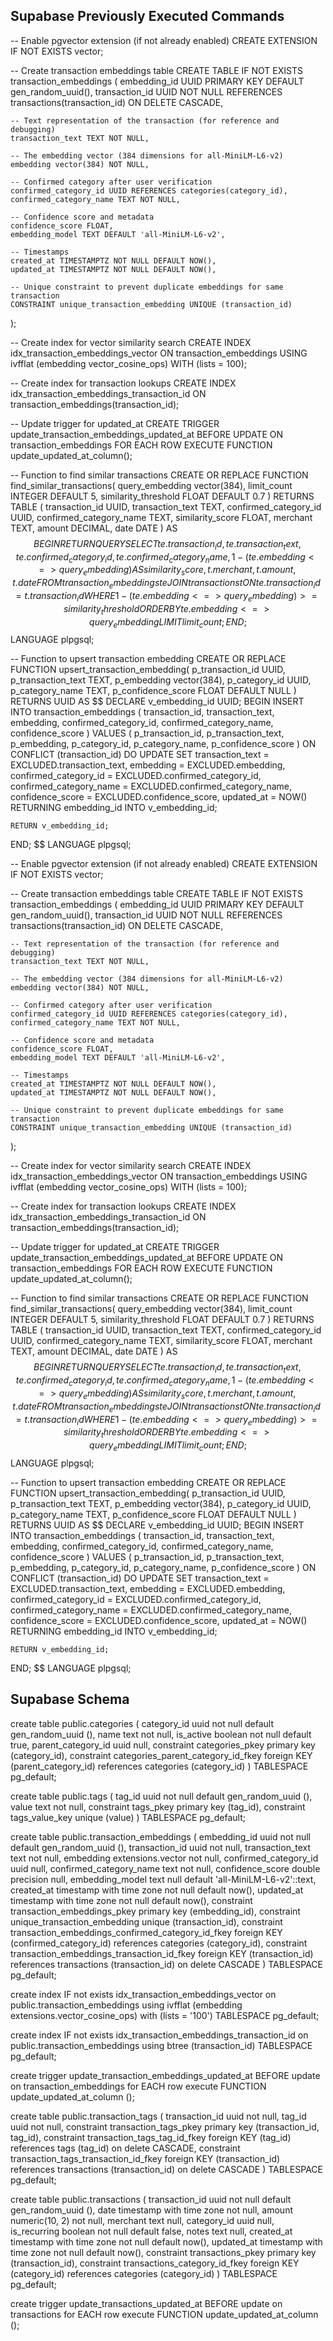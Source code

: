 ## Supabase Previously Executed Commands

-- Enable pgvector extension (if not already enabled)
CREATE EXTENSION IF NOT EXISTS vector;

-- Create transaction embeddings table
CREATE TABLE IF NOT EXISTS transaction_embeddings (
    embedding_id UUID PRIMARY KEY DEFAULT gen_random_uuid(),
    transaction_id UUID NOT NULL REFERENCES transactions(transaction_id) ON DELETE CASCADE,
    
    -- Text representation of the transaction (for reference and debugging)
    transaction_text TEXT NOT NULL,
    
    -- The embedding vector (384 dimensions for all-MiniLM-L6-v2)
    embedding vector(384) NOT NULL,
    
    -- Confirmed category after user verification
    confirmed_category_id UUID REFERENCES categories(category_id),
    confirmed_category_name TEXT NOT NULL,
    
    -- Confidence score and metadata
    confidence_score FLOAT,
    embedding_model TEXT DEFAULT 'all-MiniLM-L6-v2',
    
    -- Timestamps
    created_at TIMESTAMPTZ NOT NULL DEFAULT NOW(),
    updated_at TIMESTAMPTZ NOT NULL DEFAULT NOW(),
    
    -- Unique constraint to prevent duplicate embeddings for same transaction
    CONSTRAINT unique_transaction_embedding UNIQUE (transaction_id)
);

-- Create index for vector similarity search
CREATE INDEX idx_transaction_embeddings_vector ON transaction_embeddings 
USING ivfflat (embedding vector_cosine_ops)
WITH (lists = 100);

-- Create index for transaction lookups
CREATE INDEX idx_transaction_embeddings_transaction_id ON transaction_embeddings(transaction_id);

-- Update trigger for updated_at
CREATE TRIGGER update_transaction_embeddings_updated_at 
BEFORE UPDATE ON transaction_embeddings 
FOR EACH ROW 
EXECUTE FUNCTION update_updated_at_column();

-- Function to find similar transactions
CREATE OR REPLACE FUNCTION find_similar_transactions(
    query_embedding vector(384),
    limit_count INTEGER DEFAULT 5,
    similarity_threshold FLOAT DEFAULT 0.7
)
RETURNS TABLE (
    transaction_id UUID,
    transaction_text TEXT,
    confirmed_category_id UUID,
    confirmed_category_name TEXT,
    similarity_score FLOAT,
    merchant TEXT,
    amount DECIMAL,
    date DATE
) AS $$
BEGIN
    RETURN QUERY
    SELECT 
        te.transaction_id,
        te.transaction_text,
        te.confirmed_category_id,
        te.confirmed_category_name,
        1 - (te.embedding <=> query_embedding) AS similarity_score,
        t.merchant,
        t.amount,
        t.date
    FROM transaction_embeddings te
    JOIN transactions t ON te.transaction_id = t.transaction_id
    WHERE 1 - (te.embedding <=> query_embedding) >= similarity_threshold
    ORDER BY te.embedding <=> query_embedding
    LIMIT limit_count;
END;
$$ LANGUAGE plpgsql;

-- Function to upsert transaction embedding
CREATE OR REPLACE FUNCTION upsert_transaction_embedding(
    p_transaction_id UUID,
    p_transaction_text TEXT,
    p_embedding vector(384),
    p_category_id UUID,
    p_category_name TEXT,
    p_confidence_score FLOAT DEFAULT NULL
)
RETURNS UUID AS $$
DECLARE
    v_embedding_id UUID;
BEGIN
    INSERT INTO transaction_embeddings (
        transaction_id,
        transaction_text,
        embedding,
        confirmed_category_id,
        confirmed_category_name,
        confidence_score
    ) VALUES (
        p_transaction_id,
        p_transaction_text,
        p_embedding,
        p_category_id,
        p_category_name,
        p_confidence_score
    )
    ON CONFLICT (transaction_id) 
    DO UPDATE SET
        transaction_text = EXCLUDED.transaction_text,
        embedding = EXCLUDED.embedding,
        confirmed_category_id = EXCLUDED.confirmed_category_id,
        confirmed_category_name = EXCLUDED.confirmed_category_name,
        confidence_score = EXCLUDED.confidence_score,
        updated_at = NOW()
    RETURNING embedding_id INTO v_embedding_id;
    
    RETURN v_embedding_id;
END;
$$ LANGUAGE plpgsql;

-- Enable pgvector extension (if not already enabled)
CREATE EXTENSION IF NOT EXISTS vector;

-- Create transaction embeddings table
CREATE TABLE IF NOT EXISTS transaction_embeddings (
    embedding_id UUID PRIMARY KEY DEFAULT gen_random_uuid(),
    transaction_id UUID NOT NULL REFERENCES transactions(transaction_id) ON DELETE CASCADE,
    
    -- Text representation of the transaction (for reference and debugging)
    transaction_text TEXT NOT NULL,
    
    -- The embedding vector (384 dimensions for all-MiniLM-L6-v2)
    embedding vector(384) NOT NULL,
    
    -- Confirmed category after user verification
    confirmed_category_id UUID REFERENCES categories(category_id),
    confirmed_category_name TEXT NOT NULL,
    
    -- Confidence score and metadata
    confidence_score FLOAT,
    embedding_model TEXT DEFAULT 'all-MiniLM-L6-v2',
    
    -- Timestamps
    created_at TIMESTAMPTZ NOT NULL DEFAULT NOW(),
    updated_at TIMESTAMPTZ NOT NULL DEFAULT NOW(),
    
    -- Unique constraint to prevent duplicate embeddings for same transaction
    CONSTRAINT unique_transaction_embedding UNIQUE (transaction_id)
);

-- Create index for vector similarity search
CREATE INDEX idx_transaction_embeddings_vector ON transaction_embeddings 
USING ivfflat (embedding vector_cosine_ops)
WITH (lists = 100);

-- Create index for transaction lookups
CREATE INDEX idx_transaction_embeddings_transaction_id ON transaction_embeddings(transaction_id);

-- Update trigger for updated_at
CREATE TRIGGER update_transaction_embeddings_updated_at 
BEFORE UPDATE ON transaction_embeddings 
FOR EACH ROW 
EXECUTE FUNCTION update_updated_at_column();

-- Function to find similar transactions
CREATE OR REPLACE FUNCTION find_similar_transactions(
    query_embedding vector(384),
    limit_count INTEGER DEFAULT 5,
    similarity_threshold FLOAT DEFAULT 0.7
)
RETURNS TABLE (
    transaction_id UUID,
    transaction_text TEXT,
    confirmed_category_id UUID,
    confirmed_category_name TEXT,
    similarity_score FLOAT,
    merchant TEXT,
    amount DECIMAL,
    date DATE
) AS $$
BEGIN
    RETURN QUERY
    SELECT 
        te.transaction_id,
        te.transaction_text,
        te.confirmed_category_id,
        te.confirmed_category_name,
        1 - (te.embedding <=> query_embedding) AS similarity_score,
        t.merchant,
        t.amount,
        t.date
    FROM transaction_embeddings te
    JOIN transactions t ON te.transaction_id = t.transaction_id
    WHERE 1 - (te.embedding <=> query_embedding) >= similarity_threshold
    ORDER BY te.embedding <=> query_embedding
    LIMIT limit_count;
END;
$$ LANGUAGE plpgsql;

-- Function to upsert transaction embedding
CREATE OR REPLACE FUNCTION upsert_transaction_embedding(
    p_transaction_id UUID,
    p_transaction_text TEXT,
    p_embedding vector(384),
    p_category_id UUID,
    p_category_name TEXT,
    p_confidence_score FLOAT DEFAULT NULL
)
RETURNS UUID AS $$
DECLARE
    v_embedding_id UUID;
BEGIN
    INSERT INTO transaction_embeddings (
        transaction_id,
        transaction_text,
        embedding,
        confirmed_category_id,
        confirmed_category_name,
        confidence_score
    ) VALUES (
        p_transaction_id,
        p_transaction_text,
        p_embedding,
        p_category_id,
        p_category_name,
        p_confidence_score
    )
    ON CONFLICT (transaction_id) 
    DO UPDATE SET
        transaction_text = EXCLUDED.transaction_text,
        embedding = EXCLUDED.embedding,
        confirmed_category_id = EXCLUDED.confirmed_category_id,
        confirmed_category_name = EXCLUDED.confirmed_category_name,
        confidence_score = EXCLUDED.confidence_score,
        updated_at = NOW()
    RETURNING embedding_id INTO v_embedding_id;
    
    RETURN v_embedding_id;
END;
$$ LANGUAGE plpgsql;

## Supabase Schema

create table public.categories (
  category_id uuid not null default gen_random_uuid (),
  name text not null,
  is_active boolean not null default true,
  parent_category_id uuid null,
  constraint categories_pkey primary key (category_id),
  constraint categories_parent_category_id_fkey foreign KEY (parent_category_id) references categories (category_id)
) TABLESPACE pg_default;

create table public.tags (
  tag_id uuid not null default gen_random_uuid (),
  value text not null,
  constraint tags_pkey primary key (tag_id),
  constraint tags_value_key unique (value)
) TABLESPACE pg_default;

create table public.transaction_embeddings (
  embedding_id uuid not null default gen_random_uuid (),
  transaction_id uuid not null,
  transaction_text text not null,
  embedding extensions.vector not null,
  confirmed_category_id uuid null,
  confirmed_category_name text not null,
  confidence_score double precision null,
  embedding_model text null default 'all-MiniLM-L6-v2'::text,
  created_at timestamp with time zone not null default now(),
  updated_at timestamp with time zone not null default now(),
  constraint transaction_embeddings_pkey primary key (embedding_id),
  constraint unique_transaction_embedding unique (transaction_id),
  constraint transaction_embeddings_confirmed_category_id_fkey foreign KEY (confirmed_category_id) references categories (category_id),
  constraint transaction_embeddings_transaction_id_fkey foreign KEY (transaction_id) references transactions (transaction_id) on delete CASCADE
) TABLESPACE pg_default;

create index IF not exists idx_transaction_embeddings_vector on public.transaction_embeddings using ivfflat (embedding extensions.vector_cosine_ops)
with
  (lists = '100') TABLESPACE pg_default;

create index IF not exists idx_transaction_embeddings_transaction_id on public.transaction_embeddings using btree (transaction_id) TABLESPACE pg_default;

create trigger update_transaction_embeddings_updated_at BEFORE
update on transaction_embeddings for EACH row
execute FUNCTION update_updated_at_column ();

create table public.transaction_tags (
  transaction_id uuid not null,
  tag_id uuid not null,
  constraint transaction_tags_pkey primary key (transaction_id, tag_id),
  constraint transaction_tags_tag_id_fkey foreign KEY (tag_id) references tags (tag_id) on delete CASCADE,
  constraint transaction_tags_transaction_id_fkey foreign KEY (transaction_id) references transactions (transaction_id) on delete CASCADE
) TABLESPACE pg_default;

create table public.transactions (
  transaction_id uuid not null default gen_random_uuid (),
  date timestamp with time zone not null,
  amount numeric(10, 2) not null,
  merchant text null,
  category_id uuid null,
  is_recurring boolean not null default false,
  notes text null,
  created_at timestamp with time zone not null default now(),
  updated_at timestamp with time zone not null default now(),
  constraint transactions_pkey primary key (transaction_id),
  constraint transactions_category_id_fkey foreign KEY (category_id) references categories (category_id)
) TABLESPACE pg_default;

create trigger update_transactions_updated_at BEFORE
update on transactions for EACH row
execute FUNCTION update_updated_at_column ();

